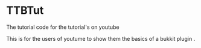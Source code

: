 TTBTut
======

The tutorial code for the tutorial's on youtube


This is for the users of youtume to show them the basics of a bukkit plugin .
